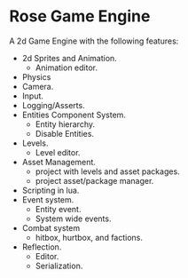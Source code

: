 # Rose Game Engine
A 2d Game Engine with the following features:
- 2d Sprites and Animation.
	- Animation editor.
- Physics
- Camera.
- Input.
- Logging/Asserts.
- Entities Component System.
	- Entity hierarchy.
	- Disable Entities.
- Levels.
	- Level editor.
- Asset Management.
	- project with levels and asset packages.
	- project asset/package manager.
- Scripting in lua.
- Event system.
	- Entity event.
	- System wide events.
- Combat system
	- hitbox, hurtbox, and factions.
- Reflection.
	- Editor.
	- Serialization.
